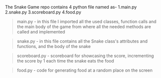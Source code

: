 The Snake Game repo contains 4 python file named as-
1.main.py
2.snake.py
3.scoreboard.py
4.food.py

>main.py - in this file I imported all the used classes, function calls and the main body of the game from where all the needed methods are called and implemented

>snake.py - in this file contains all the Snake class's attributes and functions, and the body of the snake

>scoreboard.py - scoreboard for showcasing the score, incrementing the score by 1 each time the snake eats the food

>food.py - code for generating food at a random place on the screen 
